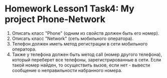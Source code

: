 # Homework Lesson1 Task4: My project Phone-Network

1. Описать класс "Phone" (одним из свойств должен быть его номер).
2. Описать класс "Network" (сеть мобильного оператора). 
3. Телефон должен иметь метод регистрации в сети мобильного оператора.
4. Также у телефона должен быть метод call (номер другого телефона),  который переберет все телефоны, зарегистрированные в сети. Если такой номер найден, то осуществить вызов, если нет - вывести сообщение о неправильности набранного номера.